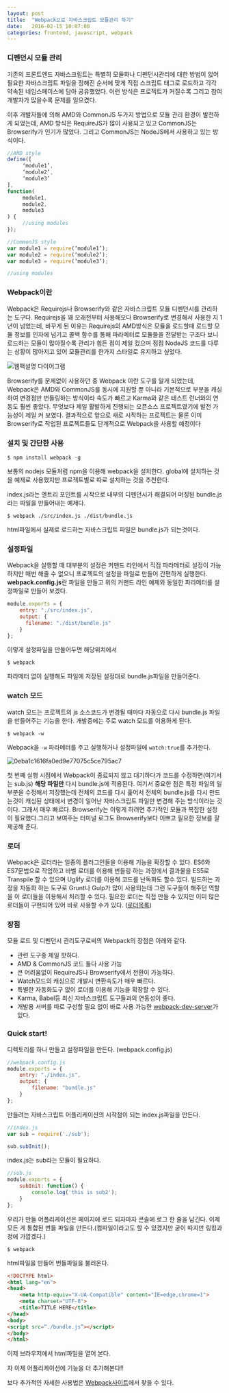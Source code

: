 ```yaml
---
layout: post
title:  "Webpack으로 자바스크립트 모듈관리 하기"
date:   2016-02-15 10:07:08
categories: frontend, javascript, webpack
---
```


### 디펜던시 모듈 관리
기존의 프론트엔드 자바스크립트는 특별히 모듈화나 디펜던시관리에 대한 방법이 없어 필요한 자바스크립트 파일을 정해진 순서에 맞게 직접 스크립트 태그로 로드하고 각각 약속된 네임스페이스에 담아 공유했었다. 이런 방식은 프로젝트가 커질수록 그리고 참여 개발자가 많을수록 문제를 일으켰다.

이후 개발자들에 의해 AMD와 CommonJS 두가지 방법으로 모듈 관리 환경이 발전하게 되었는데,
AMD 방식은 RequireJS가 많이 사용되고 있고 CommonJS는 Browserify가 인기가 많았다. 그리고 CommonJS는 NodeJS에서 사용하고 있는 방식이다.

``` javascript
//AMD style
define([
     ‘module1’,
     ‘module2’,
     ‘module3’
],
function(
     module1,
     module2,
     module3
) {
     //using modules
});
```

``` javascript
//CommonJS style
var module1 = require(‘module1’);
var module2 = require(‘module2’);
var module3 = require(‘module3’);

//using modules
```

### Webpack이란
Webpack은 Requirejs나 Browserify와 같은 자바스크립트 모듈 디펜던시를 관리하는 도구다.
Requirejs을 꽤 오래전부터 사용해오다 Browserify로 변경해서 사용한 지 1년이 넘었는데, 바꾸게 된 이유는 Requirejs의 AMD방식은 모듈을 로드할때 로드할 모듈 정보를 인자에 넘기고 콜백 함수를 통해 파라메터로 모듈들을 전달받는 구조다 보니 로드하는 모듈이 많아질수록 관리가 힘든 점이 제일 컸으며 점점 NodeJS 코드를 다루는 상황이 많아지고 있어 모듈관리를 한가지 스타일로 유지하고 싶었다.

![웹팩설명 다이어그램](http://webpack.github.io/assets/what-is-webpack.png)

Browserify를 문제없이 사용하던 중 Webpack 이란 도구를 알게 되었는데, Webpack은 AMD와 CommonJS를 동시에 지원할 뿐 아니라 기본적으로 부분을 캐싱하여 변경점만 번들링하는 방식이라 속도가 빠르고 Karma와 같은 테스트 런너와의 연동도 훨씬 좋았다. 무엇보다 제일 활발하게 진행되는 오픈소스 프로젝트였기에 발전 가능성이 제일 커 보였다. 결과적으로 앞으로 새로 시작하는 프로젝트는 물론 이미 Browserify로 작업된 프로젝트들도 단계적으로 Webpack을 사용할 예정이다

### 설치 및 간단한 사용

```
$ npm install webpack -g
```

보통의 nodejs 모듈처럼 npm을 이용해 webpack을 설치한다.
global에 설치하는 것을 예제로 사용했지만 프로젝트별로 따로 설치하는 것을 추천한다.

index.js라는 엔트리 포인트를 시작으로 내부의 디펜던시가 해결되어 머징된 bundle.js라는 파일을 만들어내는 예제다.

```
$ webpack ./src/index.js ./dist/bundle.js
```

html파일에서 실제로 로드하는 자바스크립트 파일은 bundle.js가 되는것이다.

### 설정파일

Webpack을 실행할 때 대부분의 설정은 커맨드 라인에서 직접 파라메터로 설정이 가능하지만 매번 해줄 수 없으니 프로젝트의 설정을 파일로 만들어 간편하게 실행한다.
**webpack.config.js**란 파일을 만들고 위의 커맨드 라인 예제와 동일한 파라메터를 설정파일로 만들어 보겠다.

``` javascript
module.exports = {
    entry: "./src/index.js",
    output: {
      filename: "./dist/bundle.js"
    }
};
```

이렇게 설정파일을 만들어두면 해당위치에서

```
$ webpack
```

파라메터 없이 실행해도 파일에 저장된 설정대로 bundle.js파일을 만들어준다.

### watch 모드

watch 모드는 프로젝트의 js 소스코드가 변경될 때마다 자동으로 다시 bundle.js 파일을 만들어주는 기능을 한다. 개발중에는 주로 watch 모드를 이용하게 된다.

```
$ webpack -w
```

Webpack을 `-w` 파라메터를 주고 실행하거나 설정파일에 `watch:true`를 추가한다.

![0eba1c1616fa0ed9e77075c5ce795ac7](https://cloud.githubusercontent.com/assets/389021/13038853/c523112e-d3db-11e5-8cdf-164866b79bc9.jpeg)

첫 번째 실행 시점에서 Webpack이 종료되지 않고 대기하다가 코드를 수정하면(여기서는 sub.js) **해당 파일만** 다시 bundle.js에 적용된다.
여기서 중요한 점은 특정 파일의 일부분을 수정해서 저장했는데 전체의 코드를 다시 훑어서 전체의 bundle.js를 다시 만드는것이 캐싱된 상태에서 변경이 일어난 자바스크립트 파일만 변경해 주는 방식이라는 것이다. 그래서 매우 빠르다. Browserify는 이렇게 하려면 추가적인 모듈과 복잡한 설정이 필요했다.그리고 보여주는 터미널 로그도 Browserify보다 이쁘고 필요한 정보를 잘 제공해 준다.

### 로더
Webpack은 로더라는 일종의 플러그인들을 이용해 기능을 확장할 수 있다.
ES6와 ES7문법으로 작업하고 바벨 로더를 이용해 번들링 하는 과정에서 결과물을 ES5로 Transpile 할 수 있으며 Uglify 로더를 이용해 코드를 난독화도 할수 있다. 빌드하는 과정을 자동화 하는 도구로 Grunt나 Gulp가 많이 사용되는데 그런 도구들이 해주던 역할을 이 로더들을 이용해서 처리할 수 있다. 필요한 로더는 직접 만들 수 있지만 이미 많은 로더들이 구현되어 있어 바로 사용할 수가 있다. ([로더목록](http://webpack.github.io/docs/list-of-loaders.html))

### 장점
모듈 로드 및 디펜던시 관리도구로써의 Webpack의 장점은 아래와 같다.

* 관련 도구중 제일 핫하다.
* AMD & CommonJS 코드 둘다 사용 가능
* 큰 어려움없이 RequireJS나 Browserify에서 전환이 가능하다.
* Watch모드의 캐싱으로 개발시 변환속도가 매우 빠르다.
* 특별한 자동화도구 없이 로더를 이용해 기능을 확장할 수 있다.
* Karma, Babel등 최신 자바스크립트 도구들과의 연동성이 좋다.
* 개발용 서버를 따로 구성할 필요 없이 바로 사용 가능한 [webpack-dev-server](http://webpack.github.io/docs/webpack-dev-server.html)가 있다.

### Quick start!

디렉토리를 하나 만들고 설정파일을 만든다. (webpack.config.js)

``` javascript
//webpack.config.js
module.exports = {
    entry: "./index.js",
    output: {
        filename: "bundle.js"
    }
};
```

만들려는 자바스크립트 어플리케이션의 시작점이 되는 index.js파일을 만든다.

``` javascript
//index.js
var sub = require('./sub');

sub.subInit();
```

index.js는 sub라는 모듈이 필요하다.

``` javascript
//sub.js
module.exports = {
    subInit: function() {
        console.log('this is sub2');
    }
};
```

우리가 만들 어플리케이션은 페이지에 로드 되자마자 콘솔에 로그 한 줄을 남긴다.
이제 모든 게 통합된 번들 파일을 만든다.(컴파일이라고도 할 수 있겠지만 굳이 따지만 링킹과정에 가깝겠다.)

```
$ webpack
```

html파일을 만들어 번들파일을 불러온다.

``` html
<!DOCTYPE html>
<html lang="en">
<head>
    <meta http-equiv="X-UA-Compatible" content="IE=edge,chrome=1">
    <meta charset="UTF-8">
    <title>TITLE HERE</title>
</head>
<body>
<script src=“./bundle.js”></script>
</body>
</html>
```

이제 브라우저에서 html파일을 열어 본다.

자 이제 어플리케이션에 기능을 더 추가해본다!!

보다 추가적인 자세한 사용법은 [Webpack사이트](https://webpack.github.io/)에서 찾을 수 있다.
